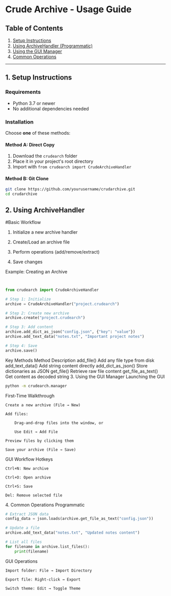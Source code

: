 # Crude Archive - Usage Guide

## Table of Contents
1. [Setup Instructions](#setup)
2. [Using ArchiveHandler (Programmatic)](#archivehandler)
3. [Using the GUI Manager](#gui-manager)
4. [Common Operations](#common-operations)

---

## <a name="setup"></a>1. Setup Instructions

### Requirements
- Python 3.7 or newer
- No additional dependencies needed

### Installation
Choose **one** of these methods:

#### Method A: Direct Copy
1. Download the `crudearch` folder
2. Place it in your project's root directory
3. Import with `from crudearch import CrudeArchiveHandler`

#### Method B: Git Clone
```bash
git clone https://github.com/yourusername/crudarchive.git
cd crudarchive
```

## <a name="archivehandler"></a>2. Using ArchiveHandler
#Basic Workflow

1. Initialize a new archive handler

2. Create/Load an archive file

3. Perform operations (add/remove/extract)

4. Save changes

Example: Creating an Archive

```python


from crudearch import CrudeArchiveHandler

# Step 1: Initialize
archive = CrudeArchiveHandler("project.crudearch")

# Step 2: Create new archive
archive.create("project.crudearch")

# Step 3: Add content
archive.add_dict_as_json("config.json", {"key": "value"})
archive.add_text_data("notes.txt", "Important project notes")

# Step 4: Save
archive.save()
```
Key Methods
Method	Description
add_file()	Add any file type from disk
add_text_data()	Add string content directly
add_dict_as_json()	Store dictionaries as JSON
get_file()	Retrieve raw file content
get_file_as_text()	Get content as decoded string
<a name="gui-manager"></a>3. Using the GUI Manager
Launching the GUI

```bash
python -m crudearch.manager
```
First-Time Walkthrough

    Create a new archive (File → New)

    Add files:

        Drag-and-drop files into the window, or

        Use Edit → Add File

    Preview files by clicking them

    Save your archive (File → Save)

GUI Workflow
Hotkeys

    Ctrl+N: New archive

    Ctrl+O: Open archive

    Ctrl+S: Save

    Del: Remove selected file

<a name="common-operations"></a>4. Common Operations
Programmatic
``` python
# Extract JSON data
config_data = json.loads(archive.get_file_as_text("config.json"))

# Update a file
archive.add_text_data("notes.txt", "Updated notes content")

# List all files
for filename in archive.list_files():
    print(filename)
```
GUI Operations

    Import folder: File → Import Directory

    Export file: Right-click → Export

    Switch theme: Edit → Toggle Theme

